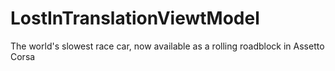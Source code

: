 # LostInTranslationViewtModel
The world's slowest race car, now available as a rolling roadblock in Assetto Corsa
